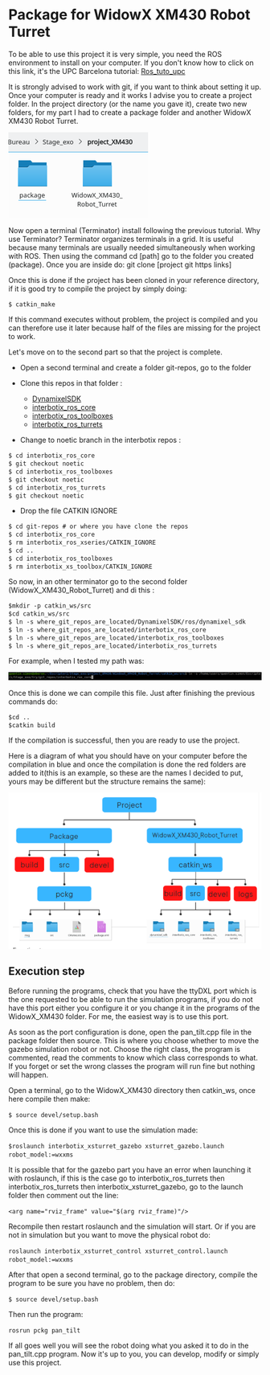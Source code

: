  # Package for WidowX XM430 Robot Turret

To be able to use this project it is very simple, you need the ROS environment to install on your computer. If you don't know how to click on this link, it's the UPC Barcelona tutorial: [Ros_tuto_upc](https://sir.upc.edu/projects/rostutorials/1-ROS_basic_concepts/index.html)


It is strongly advised to work with git, if you want to think about setting it up.
Once your computer is ready and it works I advise you to create a project folder. In the project directory (or the name you gave it), create two new folders, for my part I had to create a package folder and another WidowX XM430 Robot Turret.

![folder-large](images/folder.png)

Now open a terminal (Terminator) install following the previous tutorial. Why use Terminator? Terminator organizes terminals in a grid. It is useful because many terminals are usually needed simultaneously when working with ROS. 
Then using the command cd [path] go to the folder you created (package). Once you are inside do:
git clone [project git https links]

Once this is done if the project has been cloned in your reference directory, if it is good try to compile the project by simply doing:
```
$ catkin_make
```
If this command executes without problem, the project is compiled and you can therefore use it later because half of the files are missing for the project to work.

Let's move on to the second part so that the project is complete.
 
- Open a second terminal and create a folder git-repos, go to the folder
- Clone this repos in that folder :

    - [DynamixelSDK](https://github.com/ROBOTIS-GIT/DynamixelSDK.git)
    - [interbotix_ros_core](https://github.com/Interbotix/interbotix_ros_core.git)
    - [interbotix_ros_toolboxes](https://github.com/Interbotix/interbotix_ros_toolboxes.git)
    - [interbotix_ros_turrets](https://github.com/Interbotix/interbotix_ros_turrets.git)

-  Change to noetic branch in the interbotix repos :
```
$ cd interbotix_ros_core
$ git checkout noetic
$ cd interbotix_ros_toolboxes
$ git checkout noetic
$ cd interbotix_ros_turrets
$ git checkout noetic
```
- Drop the file CATKIN IGNORE
```
$ cd git-repos # or where you have clone the repos
$ cd interbotix_ros_core
$ rm interbotix_ros_xseries/CATKIN_IGNORE
$ cd ..
$ cd interbotix_ros_toolboxes
$ rm interbotix_xs_toolbox/CATKIN_IGNORE
```

So now, in an other terminator go to the second folder (WidowX_XM430_Robot_Turret) and di this : 
```
$mkdir -p catkin_ws/src
$cd catkin_ws/src
$ ln -s where_git_repos_are_located/DynamixelSDK/ros/dynamixel_sdk
$ ln -s where_git_repos_are_located/interbotix_ros_core
$ ln -s where_git_repos_are_located/interbotix_ros_toolboxes
$ ln -s where_git_repos_are_located/interbotix_ros_turrets
```
For example, when I tested my path was:

![command](images/command_ln.png)

Once this is done we can compile this file. Just after finishing the previous commands do:
```
$cd ..
$catkin build
```

If the compilation is successful, then you are ready to use the project.

Here is a diagram of what you should have on your computer before the compilation in blue and once the compilation is done the red folders are added to it(this is an example, so these are the names I decided to put, yours may be different but the structure remains the same):

![diagram](images/diagram_project.png)

## Execution step

Before running the programs, check that you have the ttyDXL port which is the one requested to be able to run the simulation programs, if you do not have this port either you configure it or you change it in the programs of the WidowX_XM430 folder. For me, the easiest way is to use this port.

As soon as the port configuration is done, open the pan_tilt.cpp file in the package folder then source. This is where you choose whether to move the gazebo simulation robot or not. Choose the right class, the program is commented, read the comments to know which class corresponds to what. If you forget or set the wrong classes the program will run fine but nothing will happen.

Open a terminal, go to the WidowX_XM430 directory then catkin_ws, once here compile then make:

`$ source devel/setup.bash`

Once this is done if you want to use the simulation made:

`$roslaunch interbotix_xsturret_gazebo xsturret_gazebo.launch robot_model:=wxxms`

It is possible that for the gazebo part you have an error when launching it with roslaunch, if this is the case go to interbotix_ros_turrets then interbotix_ros_turrets then interbotix_xsturret_gazebo, go to the launch folder then comment out the line:

 `<arg name="rviz_frame" value="$(arg rviz_frame)"/>` 
 
Recompile then restart roslaunch and the simulation will start.
Or if you are not in simulation but you want to move the physical robot do:

`roslaunch interbotix_xsturret_control xsturret_control.launch robot_model:=wxxms`

After that open a second terminal, go to the package directory, compile the program to be sure you have no problem, then do:

`$ source devel/setup.bash`

Then run the program:

`rosrun pckg pan_tilt`

If all goes well you will see the robot doing what you asked it to do in the pan_tilt.cpp program. Now it's up to you, you can develop, modify or simply use this project.





